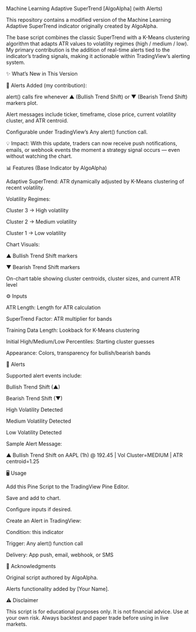 Machine Learning Adaptive SuperTrend [AlgoAlpha] (with Alerts)

This repository contains a modified version of the Machine Learning Adaptive SuperTrend indicator originally created by AlgoAlpha.

The base script combines the classic SuperTrend with a K-Means clustering algorithm that adapts ATR values to volatility regimes (high / medium / low).
My primary contribution is the addition of real-time alerts tied to the indicator’s trading signals, making it actionable within TradingView’s alerting system.

✨ What’s New in This Version

🔔 Alerts Added (my contribution):

alert() calls fire whenever ▲ (Bullish Trend Shift) or ▼ (Bearish Trend Shift) markers plot.

Alert messages include ticker, timeframe, close price, current volatility cluster, and ATR centroid.

Configurable under TradingView’s Any alert() function call.

💡 Impact: With this update, traders can now receive push notifications, emails, or webhook events the moment a strategy signal occurs — even without watching the chart.

📊 Features (Base Indicator by AlgoAlpha)

Adaptive SuperTrend: ATR dynamically adjusted by K-Means clustering of recent volatility.

Volatility Regimes:

Cluster 3 → High volatility

Cluster 2 → Medium volatility

Cluster 1 → Low volatility

Chart Visuals:

▲ Bullish Trend Shift markers

▼ Bearish Trend Shift markers

On-chart table showing cluster centroids, cluster sizes, and current ATR level

⚙️ Inputs

ATR Length: Length for ATR calculation

SuperTrend Factor: ATR multiplier for bands

Training Data Length: Lookback for K-Means clustering

Initial High/Medium/Low Percentiles: Starting cluster guesses

Appearance: Colors, transparency for bullish/bearish bands

🔔 Alerts

Supported alert events include:

Bullish Trend Shift (▲)

Bearish Trend Shift (▼)

High Volatility Detected

Medium Volatility Detected

Low Volatility Detected

Sample Alert Message:

▲ Bullish Trend Shift on AAPL (1h) @ 192.45 | Vol Cluster=MEDIUM | ATR centroid=1.25

🖥️ Usage

Add this Pine Script to the TradingView Pine Editor.

Save and add to chart.

Configure inputs if desired.

Create an Alert in TradingView:

Condition: this indicator

Trigger: Any alert() function call

Delivery: App push, email, webhook, or SMS

📌 Acknowledgments

Original script authored by AlgoAlpha.

Alerts functionality added by [Your Name].

⚠️ Disclaimer

This script is for educational purposes only. It is not financial advice.
Use at your own risk. Always backtest and paper trade before using in live markets.
